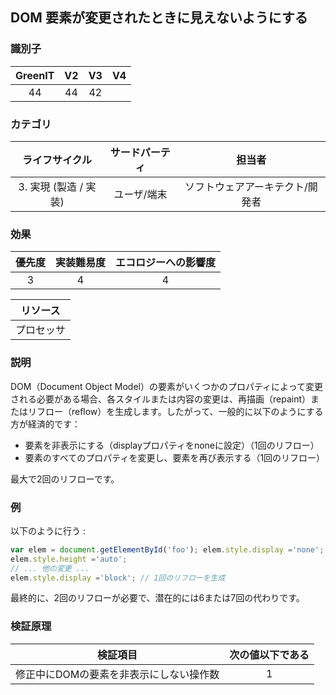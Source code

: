## DOM 要素が変更されたときに見えないようにする

### 識別子

| GreenIT |  V2  |  V3  |  V4  |
|:-------:|:----:|:----:|:----:|
|   44   | 44  | 42  |      |

### カテゴリ

| ライフサイクル |  サードパーティ  |  担当者  |
|:---------:|:----:|:----:|
| 3. 実現 (製造 / 実装) | ユーザ/端末 | ソフトウェアアーキテクト/開発者 |

### 効果

| 優先度 |      実装難易度       |  エコロジーへの影響度    |
|:-------------------:|:-------------------------:|:---------------------:|
| 3 | 4 | 4 |

|リソース                                      |
|:----------------------------------------------------------:|
|  プロセッサ   |

### 説明

DOM（Document Object Model）の要素がいくつかのプロパティによって変更される必要がある場合、各スタイルまたは内容の変更は、再描画（repaint）またはリフロー（reﬂow）を生成します。したがって、一般的に以下のようにする方が経済的です：
- 要素を非表示にする（displayプロパティをnoneに設定）（1回のリフロー）
- 要素のすべてのプロパティを変更し、要素を再び表示する（1回のリフロー）

最大で2回のリフローです。

### 例

以下のように行う :
```javascript
var elem = document.getElementById('foo'); elem.style.display ='none'; // 1回のリフローを生成 elem.style.width	='10em';
elem.style.height ='auto';
// ... 他の変更 ...
elem.style.display ='block'; // 1回のリフローを生成
```

最終的に、2回のリフローが必要で、潜在的には6または7回の代わりです。

### 検証原理

| 検証項目     | 次の値以下である   |  
|-------------------|:-------------------------:|
|  修正中にDOMの要素を非表示にしない操作数 |  1 |
